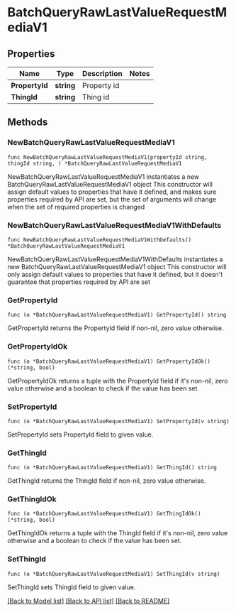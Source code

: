 # BatchQueryRawLastValueRequestMediaV1

## Properties

Name | Type | Description | Notes
------------ | ------------- | ------------- | -------------
**PropertyId** | **string** | Property id | 
**ThingId** | **string** | Thing id | 

## Methods

### NewBatchQueryRawLastValueRequestMediaV1

`func NewBatchQueryRawLastValueRequestMediaV1(propertyId string, thingId string, ) *BatchQueryRawLastValueRequestMediaV1`

NewBatchQueryRawLastValueRequestMediaV1 instantiates a new BatchQueryRawLastValueRequestMediaV1 object
This constructor will assign default values to properties that have it defined,
and makes sure properties required by API are set, but the set of arguments
will change when the set of required properties is changed

### NewBatchQueryRawLastValueRequestMediaV1WithDefaults

`func NewBatchQueryRawLastValueRequestMediaV1WithDefaults() *BatchQueryRawLastValueRequestMediaV1`

NewBatchQueryRawLastValueRequestMediaV1WithDefaults instantiates a new BatchQueryRawLastValueRequestMediaV1 object
This constructor will only assign default values to properties that have it defined,
but it doesn't guarantee that properties required by API are set

### GetPropertyId

`func (o *BatchQueryRawLastValueRequestMediaV1) GetPropertyId() string`

GetPropertyId returns the PropertyId field if non-nil, zero value otherwise.

### GetPropertyIdOk

`func (o *BatchQueryRawLastValueRequestMediaV1) GetPropertyIdOk() (*string, bool)`

GetPropertyIdOk returns a tuple with the PropertyId field if it's non-nil, zero value otherwise
and a boolean to check if the value has been set.

### SetPropertyId

`func (o *BatchQueryRawLastValueRequestMediaV1) SetPropertyId(v string)`

SetPropertyId sets PropertyId field to given value.


### GetThingId

`func (o *BatchQueryRawLastValueRequestMediaV1) GetThingId() string`

GetThingId returns the ThingId field if non-nil, zero value otherwise.

### GetThingIdOk

`func (o *BatchQueryRawLastValueRequestMediaV1) GetThingIdOk() (*string, bool)`

GetThingIdOk returns a tuple with the ThingId field if it's non-nil, zero value otherwise
and a boolean to check if the value has been set.

### SetThingId

`func (o *BatchQueryRawLastValueRequestMediaV1) SetThingId(v string)`

SetThingId sets ThingId field to given value.



[[Back to Model list]](../README.md#documentation-for-models) [[Back to API list]](../README.md#documentation-for-api-endpoints) [[Back to README]](../README.md)


